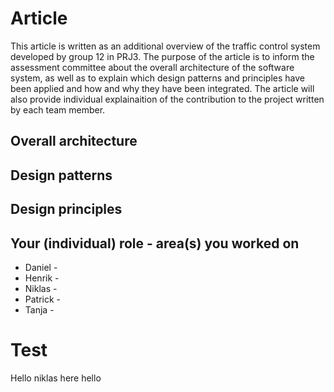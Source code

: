# Article

This article is written as an additional overview of the traffic control system developed by group 12 in PRJ3. 
The purpose of the article is to inform the assessment committee about the overall architecture of the software system, 
as well as to explain which design patterns and principles have been applied and how and why they have been integrated. 
The article will also provide individual explainaition of the contribution to the project written by each team member.

## Overall architecture



## Design patterns



## Design principles



## Your (individual) role - area(s) you worked on

* Daniel - 
* Henrik - 
* Niklas - 
* Patrick -
* Tanja -  

# Test
Hello niklas here
hello

